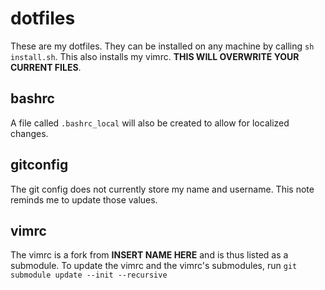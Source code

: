 # dotfiles
These are my dotfiles. They can be installed on any machine by calling ```sh install.sh```. This also installs my vimrc. **THIS WILL OVERWRITE YOUR CURRENT FILES**.

## bashrc
A file called `.bashrc_local` will also be created to allow for localized changes.

## gitconfig
The git config does not currently store my name and username. This note reminds me to update those values.

## vimrc
The vimrc is a fork from **INSERT NAME HERE** and is thus listed as a submodule. To update the vimrc and the vimrc's submodules, run ```git submodule update --init --recursive```
